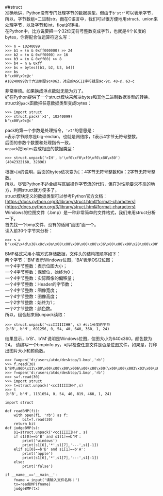 ##struct  
准确地讲，Python没有专门处理字节的数据类型。但由于`b'str'`可以表示字节，所以，字节数组=二进制str。而在C语言中，我们可以很方便地用struct、union来处理字节，以及字节和int，float的转换。  
在Python中，比方说要把一个32位无符号整数变成字节，也就是4个长度的bytes，你得配合位运算符这么写：  

	>>> n = 10240099
	>>> b1 = (n & 0xff000000) >> 24
	>>> b2 = (n & 0xff0000) >> 16
	>>> b3 = (n & 0xff00) >> 8
	>>> b4 = n & 0xff
	>>> bs = bytes([b1, b2, b3, b4])
	>>> bs
	b'\x00\x9c@c'
	#10240099的十六进制是‭9c4063，对应的ASCII字符就是9c-9c，40-@，63-c‬
非常麻烦。如果换成浮点数就无能为力了。  
好在Python提供了一个struct模块来解决bytes和其他二进制数据类型的转换。  
struct的`pack`函数把任意数据类型变成bytes：  

	>>> import struct
	>>> struct.pack('>I', 10240099)
	b'\x00\x9c@c'
pack的第一个参数是处理指令，`'>I'`的意思是：  
`>`表示字节顺序是big-endian，也就是网络序，`I`表示4字节无符号整数。  
后面的参数个数要和处理指令一致。  
`unpack`把bytes变成相应的数据类型：

	>>> struct.unpack('>IH', b'\xf0\xf0\xf0\xf0\x80\x80')
	(4042322160, 32896)  
根据`>IH`的说明，后面的bytes依次变为`I`：4字节无符号整数和`H`：2字节无符号整数。  
所以，尽管Python不适合编写底层操作字节流的代码，但在对性能要求不高的地方，利用struct就方便多了。  
struct模块定义的数据类型可以参考Python官方文档：  
[https://docs.python.org/3/library/struct.html#format-characters](https://docs.python.org/3/library/struct.html#format-characters)  
Windows的位图文件（.bmp）是一种非常简单的文件格式，我们来用struct分析一下。  
首先找一个bmp文件，没有的话用“画图”画一个。  
读入前30个字节来分析：

	>>> s = b'\x42\x4d\x38\x8c\x0a\x00\x00\x00\x00\x00\x36\x00\x00\x00\x28\x00\x00\x00\x80\x02\x00\x00\x68\x01\x00\x00\x01\x00\x18\x00'
BMP格式采用小端方式存储数据，文件头的结构按顺序如下：  
两个字节：'BM'表示Windows位图，'BA'表示OS/2位图；  
一个4字节整数：表示位图大小；  
一个4字节整数：保留位，始终为0；  
一个4字节整数：实际图像的偏移量；  
一个4字节整数：Header的字节数；  
一个4字节整数：图像宽度；  
一个4字节整数：图像高度；  
一个2字节整数：始终为1；  
一个2字节整数：颜色数。  
所以，组合起来用unpack读取：

	>>> struct.unpack('<ccIIIIIIHH', s) #c:1长度的字节
	(b'B', b'M', 691256, 0, 54, 40, 640, 360, 1, 24)
结果显示，b'B'、b'M'说明是Windows位图，位图大小为640x360，颜色数为24。
请编写一个bmpinfo.py，可以检查任意文件是否是位图文件，如果是，打印出图片大小和颜色数。  

	>>> f=open('d:/users/atdo/desktop/1.bmp','rb')
	>>> f.read(30)
	b'BM\x86D\x11\x00\x00\x00\x00\x006\x00\x00\x00(\x00\x00\x003\x03\x00\x00\xcc\x01\x00\x00\x01\x00\x18\x00'
	>>> f=open('d:/users/atdo/desktop/1.bmp','rb')
	>>> s=f.read(30)
	>>> import struct
	>>> t=struct.unpack('<ccIIIIIIHH',s)
	>>> t
	(b'B', b'M', 1131654, 0, 54, 40, 819, 460, 1, 24)  

	import struct

	def readBMP(fi):
	    with open(fi, 'rb') as f:
	        bit=f.read(30)
	    return bit 
	def judgeBMP(s):
	    s1=struct.unpack('<ccIIIIIIHH', s)
	    if s1[0]==b'B' and s1[1]==b'M':
	        print('windows')
	        print(s1[6],'*',s1[7],'---',s1[-1])
	    elif s1[0]==b'B' and s1[1]==b'A':
	        print('apple')
	        print(s1[6],'*',s1[7],'---',s1[-1])
	    else:
	        print('false')
	
	if __name__=='__main__':
	    fname = input('请输入文件名称：')
	    tx=readBMP(fname)
	    judgeBMP(tx)